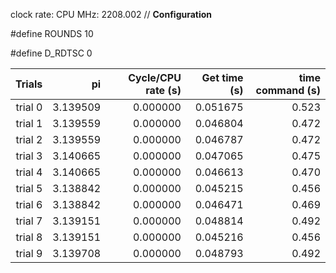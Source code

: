 clock rate:
CPU MHz:             2208.002
// **Configuration**

#define ROUNDS 10

#define D_RDTSC 0

| Trials | pi | Cycle/CPU rate (s) | Get time (s) | time command (s) |
|-:|-:|-:|-:|-:|
| trial 0 |  3.139509 | 0.000000 | 0.051675 | 0.523 |
| trial 1 |  3.139559 | 0.000000 | 0.046804 | 0.472 |
| trial 2 |  3.139559 | 0.000000 | 0.046787 | 0.472 |
| trial 3 |  3.140665 | 0.000000 | 0.047065 | 0.475 |
| trial 4 |  3.140665 | 0.000000 | 0.046613 | 0.470 |
| trial 5 |  3.138842 | 0.000000 | 0.045215 | 0.456 |
| trial 6 |  3.138842 | 0.000000 | 0.046471 | 0.469 |
| trial 7 |  3.139151 | 0.000000 | 0.048814 | 0.492 |
| trial 8 |  3.139151 | 0.000000 | 0.045216 | 0.456 |
| trial 9 |  3.139708 | 0.000000 | 0.048793 | 0.492 |
